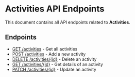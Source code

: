 # Activities API Endpoints

This document contains all API endpoints related to **Activities**.

## Endpoints

- [GET /activities](./getactivities.md) - Get all activities
- [POST /activities](./addactivity.md) - Add a new activity
- [DELETE /activities/{id}](./deleteactivity.md) - Delete an activity
- [GET /activities/{id}](./getactivity.md) - Get details of an activity
- [PATCH /activities/{id}](./updateactivity.md) - Update an activity
